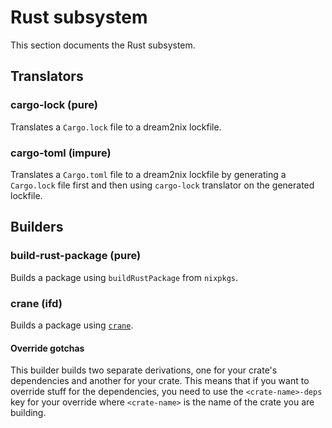 # Rust subsystem

This section documents the Rust subsystem.

## Translators

### cargo-lock (pure)

Translates a `Cargo.lock` file to a dream2nix lockfile.

### cargo-toml (impure)

Translates a `Cargo.toml` file to a dream2nix lockfile by generating a
`Cargo.lock` file first and then using `cargo-lock` translator on the
generated lockfile.

## Builders

### build-rust-package (pure)

Builds a package using `buildRustPackage` from `nixpkgs`.

### crane (ifd)

Builds a package using [`crane`](https://github.com/ipetkov/crane).

#### Override gotchas

This builder builds two separate derivations, one for your crate's dependencies
and another for your crate. This means that if you want to override stuff for
the dependencies, you need to use the `<crate-name>-deps` key for your override
where `<crate-name>` is the name of the crate you are building.
